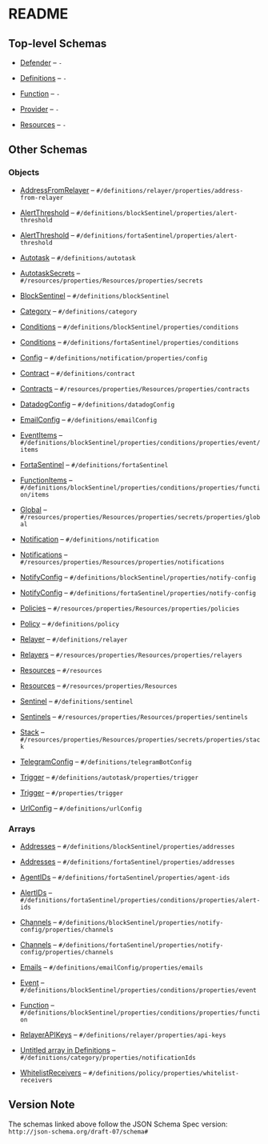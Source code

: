 # README

## Top-level Schemas

*   [Defender](./defender.md) – `-`

*   [Definitions](./definitions.md) – `-`

*   [Function](./function.md) – `-`

*   [Provider](./provider.md) – `-`

*   [Resources](./resources.md) – `-`

## Other Schemas

### Objects

*   [AddressFromRelayer](./definitions-definitions-relayer-properties-addressfromrelayer.md) – `#/definitions/relayer/properties/address-from-relayer`

*   [AlertThreshold](./definitions-definitions-blocksentinel-properties-alertthreshold.md) – `#/definitions/blockSentinel/properties/alert-threshold`

*   [AlertThreshold](./definitions-definitions-fortasentinel-properties-alertthreshold.md) – `#/definitions/fortaSentinel/properties/alert-threshold`

*   [Autotask](./definitions-definitions-autotask.md) – `#/definitions/autotask`

*   [AutotaskSecrets](./resources-resources-properties-resources-properties-autotasksecrets.md) – `#/resources/properties/Resources/properties/secrets`

*   [BlockSentinel](./definitions-definitions-blocksentinel.md) – `#/definitions/blockSentinel`

*   [Category](./definitions-definitions-category.md) – `#/definitions/category`

*   [Conditions](./definitions-definitions-blocksentinel-properties-conditions.md) – `#/definitions/blockSentinel/properties/conditions`

*   [Conditions](./definitions-definitions-fortasentinel-properties-conditions.md) – `#/definitions/fortaSentinel/properties/conditions`

*   [Config](./definitions-definitions-notification-properties-config.md) – `#/definitions/notification/properties/config`

*   [Contract](./definitions-definitions-contract.md) – `#/definitions/contract`

*   [Contracts](./resources-resources-properties-resources-properties-contracts.md) – `#/resources/properties/Resources/properties/contracts`

*   [DatadogConfig](./definitions-definitions-datadogconfig.md) – `#/definitions/datadogConfig`

*   [EmailConfig](./definitions-definitions-emailconfig.md) – `#/definitions/emailConfig`

*   [EventItems](./definitions-definitions-blocksentinel-properties-conditions-properties-event-eventitems.md) – `#/definitions/blockSentinel/properties/conditions/properties/event/items`

*   [FortaSentinel](./definitions-definitions-fortasentinel.md) – `#/definitions/fortaSentinel`

*   [FunctionItems](./definitions-definitions-blocksentinel-properties-conditions-properties-function-functionitems.md) – `#/definitions/blockSentinel/properties/conditions/properties/function/items`

*   [Global](./resources-resources-properties-resources-properties-autotasksecrets-properties-global.md) – `#/resources/properties/Resources/properties/secrets/properties/global`

*   [Notification](./definitions-definitions-notification.md) – `#/definitions/notification`

*   [Notifications](./resources-resources-properties-resources-properties-notifications.md) – `#/resources/properties/Resources/properties/notifications`

*   [NotifyConfig](./definitions-definitions-blocksentinel-properties-notifyconfig.md) – `#/definitions/blockSentinel/properties/notify-config`

*   [NotifyConfig](./definitions-definitions-fortasentinel-properties-notifyconfig.md) – `#/definitions/fortaSentinel/properties/notify-config`

*   [Policies](./resources-resources-properties-resources-properties-policies.md) – `#/resources/properties/Resources/properties/policies`

*   [Policy](./definitions-definitions-policy.md) – `#/definitions/policy`

*   [Relayer](./definitions-definitions-relayer.md) – `#/definitions/relayer`

*   [Relayers](./resources-resources-properties-resources-properties-relayers.md) – `#/resources/properties/Resources/properties/relayers`

*   [Resources](./resources-resources.md) – `#/resources`

*   [Resources](./resources-resources-properties-resources.md) – `#/resources/properties/Resources`

*   [Sentinel](./definitions-definitions-sentinel.md) – `#/definitions/sentinel`

*   [Sentinels](./resources-resources-properties-resources-properties-sentinels.md) – `#/resources/properties/Resources/properties/sentinels`

*   [Stack](./resources-resources-properties-resources-properties-autotasksecrets-properties-stack.md) – `#/resources/properties/Resources/properties/secrets/properties/stack`

*   [TelegramConfig](./definitions-definitions-telegramconfig.md) – `#/definitions/telegramBotConfig`

*   [Trigger](./definitions-definitions-autotask-properties-trigger.md) – `#/definitions/autotask/properties/trigger`

*   [Trigger](./function-properties-trigger.md) – `#/properties/trigger`

*   [UrlConfig](./definitions-definitions-urlconfig.md) – `#/definitions/urlConfig`

### Arrays

*   [Addresses](./definitions-definitions-blocksentinel-properties-addresses.md) – `#/definitions/blockSentinel/properties/addresses`

*   [Addresses](./definitions-definitions-fortasentinel-properties-addresses.md) – `#/definitions/fortaSentinel/properties/addresses`

*   [AgentIDs](./definitions-definitions-fortasentinel-properties-agentids.md) – `#/definitions/fortaSentinel/properties/agent-ids`

*   [AlertIDs](./definitions-definitions-fortasentinel-properties-conditions-properties-alertids.md) – `#/definitions/fortaSentinel/properties/conditions/properties/alert-ids`

*   [Channels](./definitions-definitions-blocksentinel-properties-notifyconfig-properties-channels.md) – `#/definitions/blockSentinel/properties/notify-config/properties/channels`

*   [Channels](./definitions-definitions-fortasentinel-properties-notifyconfig-properties-channels.md) – `#/definitions/fortaSentinel/properties/notify-config/properties/channels`

*   [Emails](./definitions-definitions-emailconfig-properties-emails.md) – `#/definitions/emailConfig/properties/emails`

*   [Event](./definitions-definitions-blocksentinel-properties-conditions-properties-event.md) – `#/definitions/blockSentinel/properties/conditions/properties/event`

*   [Function](./definitions-definitions-blocksentinel-properties-conditions-properties-function.md) – `#/definitions/blockSentinel/properties/conditions/properties/function`

*   [RelayerAPIKeys](./definitions-definitions-relayer-properties-relayerapikeys.md) – `#/definitions/relayer/properties/api-keys`

*   [Untitled array in Definitions](./definitions-definitions-category-properties-notificationids.md) – `#/definitions/category/properties/notificationIds`

*   [WhitelistReceivers](./definitions-definitions-policy-properties-whitelistreceivers.md) – `#/definitions/policy/properties/whitelist-receivers`

## Version Note

The schemas linked above follow the JSON Schema Spec version: `http://json-schema.org/draft-07/schema#`
